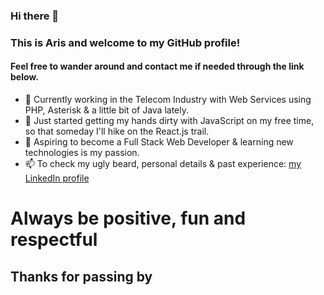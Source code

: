 ### Hi there 👋

### This is Aris and welcome to my GitHub profile!
#### Feel free to wander around and contact me if needed through the link below.

- 🔭 Currently working in the Telecom Industry with Web Services using PHP, Asterisk & a little bit of Java lately.
- 🌱 Just started getting my hands dirty with JavaScript on my free time, so that someday I'll hike on the React.js trail.
- 🤔 Aspiring to become a Full Stack Web Developer & learning new technologies is my passion.
- 📫 To check my ugly beard, personal details & past experience: <a href="https://www.linkedin.com/in/aris-giotis-93b890156/">my LinkedIn profile</a> 

# Always be positive, fun and respectful
## Thanks for passing by
